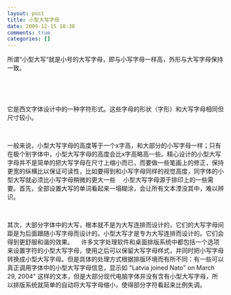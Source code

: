```yaml
---
layout: post
title: 小型大写字母
date: 2009-12-15 18:30
comments: true
categories: []
---
```

<p>所谓“小型大写”就是小号的大写字母，即与小写字母一样高，外形与大写字母保持一致。　</p>
<p> </p>
<p> </p>
<p>它是西文字体设计中的一种字符形式。这些字母的形状（字形）和大写字母相同但尺寸较小。</p>
<p> </p>
<p>
一般来说，小型大写字母的高度等于一个x字高，和大部分的小写字母一样；只有在极个别字体中，小型大写字母的高度会比x字高略高一些。精心设计的小型大写字母并不是简单的把大写字母在尺寸上缩小而已，而要做一些笔画上的修正，保持更宽的纵横比以保证可读性，比如要得到和小写字母同样的视觉高度，同字体的小型大写就必须比小写字母稍微的更大一些
　小型大写字母源于排印上的一些需要。首先，全部设置大写的单词看起来一塌糊涂，会让所有文本湮没其中，难以辨识。</p>
<p> </p>
<p>
其次，大部分字体中的大写，根本就不是为大写连排而设计的，它们的大写字母间距是为后面跟随小写字母而设计的。小型大写才是专为大写连排而设计的。它们会得到更舒服和谐的效果。
　许多文字处理软件和桌面排版系统中都包括一个选项来设置字符的小型大写字母，使用之后可以保留大写字母样式，并同时把小写字母转换成小型大写字母。但是具体的处理方式根据排版环境而有所不同：有一些可以真正调用字体中的小型大写字母信息，显示如
"Latvia joined Nato" on March 29, 2004"
这样的文本，但是大部分现代电脑字体并没有含有小型大写字母，所以排版系统就简单的自动将大写字母缩小，使得部分字符看起来比例失调。</p>
